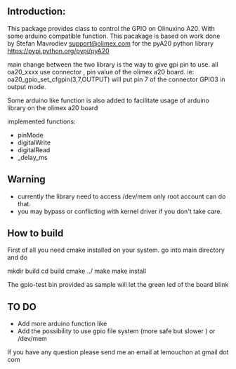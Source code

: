 Introduction:
-------------
This package provides class to control the GPIO on Olinuxino A20.
With some arduino compatible function.
This pacakage is based on work done by Stefan Mavrodiev <support@olimex.com>
for the pyA20 python library https://pypi.python.org/pypi/pyA20

main change between the two library is the way to give gpi pin to use.
all oa20_xxxx use connector , pin value of the olimex a20 board.
ie: oa20_gpio_set_cfgpin(3,7,OUTPUT)  will put pin 7 of the connector GPIO3 in output mode.

Some arduino like function is also added to facilitate usage of arduino library on the olimex a20 board

implemented functions:

- pinMode
- digitalWrite
- digitalRead
- _delay_ms

Warning
-------
 - currently the library need to access /dev/mem only root account can do that.
 - you may bypass or conflicting with kernel driver if you don't take care.

How to build
------------

First of all you need cmake installed on your system.
go into main directory and do 

mkdir build
cd build
cmake ../
make 
make install

The gpio-test bin provided as sample will let the green led of the board blink

TO DO
-----
- Add more arduino function like
- Add the possibility to use gpio file system (more safe but slower ) or /dev/mem 

If you have any question please send me an email at lemouchon at gmail dot com

